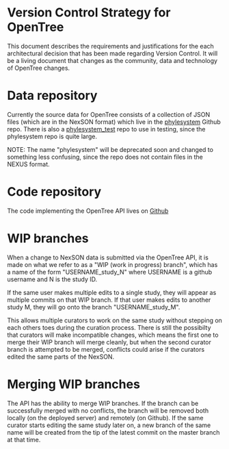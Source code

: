 # Version Control Strategy for OpenTree

This document describes the requirements and justifications for the each
architectural decision that has been made regarding Version Control. It will be
a living document that changes as the community, data and technology of
OpenTree changes.

# Data repository

Currently the source data for OpenTree consists of a
collection of JSON files (which are in the NexSON
format) which live in the [phylesystem](https://github.com/OpenTreeOfLife/phylesystem) Github repo.
There is also a [phylesystem_test](https://github.com/OpenTreeOfLife/phylesystem_test) repo to use
in testing, since the phylesystem repo is quite large.

NOTE: The name "phylesystem" will be deprecated soon and changed to something
less confusing, since the repo does not contain files in the NEXUS format.

# Code repository

The code implementing the OpenTree API lives on [Github](https://github.com/OpenTreeOfLife/api.opentreeoflife.org/)

# WIP branches

When a change to NexSON data is submitted via the OpenTree API, it is made on
what we refer to as a "WIP (work in progress) branch", which has a name of the form
"USERNAME_study_N" where USERNAME is a github username and N is the study ID.

If the same user makes multiple edits to a single study, they will appear as
multiple commits on that WIP branch. If that user makes edits to another study
M, they will go onto the branch "USERNAME_study_M".

This allows multiple curators to work on the same study without stepping on
each others toes during the curation process. There is still the possibilty
that curators will make incompatible changes, which means the first one to
merge their WIP branch will merge cleanly, but when the second curator branch
is attempted to be merged, conflicts could arise if the curators edited the
same parts of the NexSON.

# Merging WIP branches

The API has the ability to merge WIP branches. If the branch can be successfully
merged with no conflicts, the branch will be removed both locally (on the deployed
server) and remotely (on Github). If the same curator starts editing the same study
later on, a new branch of the same name will be created from the tip of the latest
commit on the master branch at that time.
